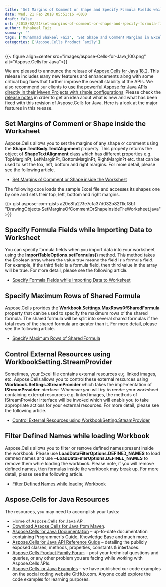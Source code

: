 ```yaml
---
title: 'Set Margins of Comment or Shape and Specify Formula Fields while Importing Data to Worksheet using Aspose.Cells for Java 18.2'
date: Wed, 21 Feb 2018 05:51:16 +0000
draft: false
url: /2018/02/21/set-margins-of-comment-or-shape-and-specify-formula-fields-while-importing-data-to-worksheet-using-aspose.cells-for-java-18.2/
author: Mshakeel Faiz
summary: ''
tags: ['Muhammad Shakeel Faiz', 'Set Shape and Comment Margins in Excel in Java', 'Specify Formula Fields in Data Import to Excel in Java']
categories: ['Aspose.Cells Product Family']
---
```




{{< figure align=center src="images/aspose-Cells-for-Java_100.png" alt="Aspose.Cells for Java">}}


We are pleased to announce the release of [Aspose.Cells for Java 18.2][1]. This release includes many new features and enhancements along with some critical bug fixes that further improve the overall stability of the APIs. We also recommend our clients to [use the powerful Aspose for Java APIs directly in their Maven Projects with simple configurations][2]. Please check the [release notes][3] in order to get an idea about what is new and what has been fixed with this revision of Aspose.Cells for Java. Here is a look at the major features in this release.

## Set Margins of Comment or Shape inside the Worksheet

Aspose.Cells allows you to set the margins of any shape or comment using the **Shape.TextBody.TextAlignment** property. This property returns the object of **ShapeTextAlignment** class which has different properties e.g. TopMarginPt, LeftMarginPt, BottomMarginPt, RightMarginPt etc. that can be used to set the top, left, bottom and right margins. For more detail, please see the following article.

*   [Set Margins of Comment or Shape inside the Worksheet][4]

The following code loads the sample Excel file and accesses its shapes one by one and sets their top, left, bottom and right margins.

{{< gist aspose-com-gists a20e8fa273e7cfa37d032b8211fcf8bf "DrawingObjects-SetMarginsOfCommentOrShapeInsideTheWorksheet.java" >}}

## Specify Formula Fields while Importing Data to Worksheet

You can specify formula fields when you import data into your worksheet using the **ImportTableOptions.setFormulas()** method. This method takes the Boolean array where the value true means the field is a formula field. For example, if the third field is a formula field, then third value in the array will be true. For more detail, please see the following article.

*   [Specify Formula Fields while Importing Data to Worksheet][5]

## Specify Maximum Rows of Shared Formula

Aspose.Cells provides the **Workbook.Settings.MaxRowsOfSharedFormula** property that can be used to specify the maximum rows of the shared formula. The shared formula will be split into several shared formulas if the total rows of the shared formula are greater than it. For more detail, please see the following article.

*   [Specify Maximum Rows of Shared Formula][6]

## Control External Resources using WorkbookSetting.StreamProvider

Sometimes, your Excel file contains external resources e.g. linked images, etc. Aspose.Cells allows you to control these external resources using **Workbook.Settings.StreamProvider** which takes the implementation of **IStreamProvider** interface. Whenever you will try to render your worksheet containing external resources e.g. linked images, the methods of IStreamProvider interface will be invoked which will enable you to take appropriate actions for your external resources. For more detail, please see the following article.

*   [Control External Resources using WorkbookSetting.StreamProvider][7]

## Filter Defined Names while loading Workbook

Aspose.Cells allows you to filter or remove defined names present inside the workbook. Please use **LoadDataFilterOptions.DEFINED\_NAMES** to load defined names and use **~LoadDataFilterOptions.DEFINED\_NAMES** to remove them while loading the workbook. Please note, if you will remove defined names, then formulas inside the workbook may break up. For more detail, please see the following article.

*   [Filter Defined Names while loading Workbook][8]

## Aspose.Cells for Java Resources

The resources, you may need to accomplish your tasks:

*   [Home of Aspose.Cells for Java API][9].
*   [Download Aspose.Cells for Java from Maven][10].
*   [Aspose.Cells for Java Documentation][11] – up-to-date documentation containing Programmer's Guide, Knowledge Base and much more.
*   [Aspose.Cells for Java API Reference Guide][12] – detailing the publicly exposed classes, methods, properties, constants & interfaces.
*   [Aspose.Cells Product Family Forum][13] – post your technical questions and queries, or any other problem you are facing while working with Aspose.Cells APIs.
*   [Aspose.Cells for Java Examples][14] – we have published our code examples on the social coding website GitHub.com. Anyone could explore the code examples for learning purposes.




[1]: http://maven.aspose.com/repository/simple/ext-release-local/com/aspose/aspose-cells/18.2/
[2]: https://blog.aspose.com/2014/08/12/aspose-for-maven-aspose-cloud-maven-repository/
[3]: https://docs.aspose.com/display/cellsjava/Aspose.Cells+for+Java+18.2+Release+Notes
[4]: https://docs.aspose.com/display/cellsjava/Set+Margins+of+Comment+or+Shape+inside+the+Worksheet
[5]: https://docs.aspose.com/display/cellsjava/Specify+Formula+Fields+while+Importing+Data+to+Worksheet
[6]: https://docs.aspose.com/display/cellsjava/Specify+Maximum+Rows+of+Shared+Formula
[7]: https://docs.aspose.com/display/cellsjava/Control+External+Resources+using+WorkbookSetting.StreamProvider
[8]: https://docs.aspose.com/display/cellsjava/Filter+Defined+Names+while+loading+Workbook
[9]: https://products.aspose.com/cells/java
[10]: http://maven.aspose.com/repository/simple/ext-release-local/com/aspose/aspose-cells/
[11]: https://docs.aspose.com/display/cellsjava/home
[12]: https://apireference.aspose.com/java/cells
[13]: https://forum.aspose.com/c/cells
[14]: https://github.com/aspose-cells/Aspose.Cells-for-Java




